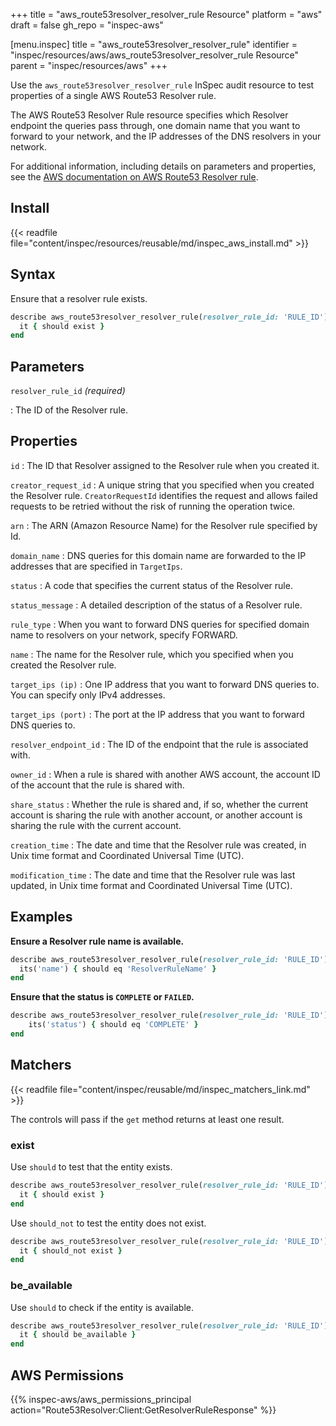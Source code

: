 +++
title = "aws_route53resolver_resolver_rule Resource"
platform = "aws"
draft = false
gh_repo = "inspec-aws"

[menu.inspec]
title = "aws_route53resolver_resolver_rule"
identifier = "inspec/resources/aws/aws_route53resolver_resolver_rule Resource"
parent = "inspec/resources/aws"
+++

Use the `aws_route53resolver_resolver_rule` InSpec audit resource to test properties of a single AWS Route53 Resolver rule.

The AWS Route53 Resolver Rule resource specifies which Resolver endpoint the queries pass through, one domain name that you want to forward to your network, and the IP addresses of the DNS resolvers in your network.

For additional information, including details on parameters and properties, see the [AWS documentation on AWS Route53 Resolver rule](https://docs.aws.amazon.com/AWSCloudFormation/latest/UserGuide/aws-resource-route53resolver-resolverrule.html).

## Install

{{< readfile file="content/inspec/resources/reusable/md/inspec_aws_install.md" >}}

## Syntax

Ensure that a resolver rule exists.

```ruby
describe aws_route53resolver_resolver_rule(resolver_rule_id: 'RULE_ID') do
  it { should exist }
end
```

## Parameters

`resolver_rule_id` _(required)_

: The ID of the Resolver rule.

## Properties

`id`
: The ID that Resolver assigned to the Resolver rule when you created it.

`creator_request_id`
: A unique string that you specified when you created the Resolver rule. `CreatorRequestId` identifies the request and allows failed requests to be retried without the risk of running the operation twice.

`arn`
: The ARN (Amazon Resource Name) for the Resolver rule specified by Id.

`domain_name`
: DNS queries for this domain name are forwarded to the IP addresses that are specified in `TargetIps`.

`status`
: A code that specifies the current status of the Resolver rule.

`status_message`
: A detailed description of the status of a Resolver rule.

`rule_type`
: When you want to forward DNS queries for specified domain name to resolvers on your network, specify FORWARD.

`name`
: The name for the Resolver rule, which you specified when you created the Resolver rule.

`target_ips (ip)`
: One IP address that you want to forward DNS queries to. You can specify only IPv4 addresses.

`target_ips (port)`
: The port at the IP address that you want to forward DNS queries to.

`resolver_endpoint_id`
: The ID of the endpoint that the rule is associated with.

`owner_id`
: When a rule is shared with another AWS account, the account ID of the account that the rule is shared with.

`share_status`
: Whether the rule is shared and, if so, whether the current account is sharing the rule with another account, or another account is sharing the rule with the current account.

`creation_time`
: The date and time that the Resolver rule was created, in Unix time format and Coordinated Universal Time (UTC).

`modification_time`
: The date and time that the Resolver rule was last updated, in Unix time format and Coordinated Universal Time (UTC).

## Examples

**Ensure a Resolver rule name is available.**

```ruby
describe aws_route53resolver_resolver_rule(resolver_rule_id: 'RULE_ID') do
  its('name') { should eq 'ResolverRuleName' }
end
```

**Ensure that the status is `COMPLETE` or `FAILED`.**

```ruby
describe aws_route53resolver_resolver_rule(resolver_rule_id: 'RULE_ID') do
    its('status') { should eq 'COMPLETE' }
end
```

## Matchers

{{< readfile file="content/inspec/reusable/md/inspec_matchers_link.md" >}}

The controls will pass if the `get` method returns at least one result.

### exist

Use `should` to test that the entity exists.

```ruby
describe aws_route53resolver_resolver_rule(resolver_rule_id: 'RULE_ID') do
  it { should exist }
end
```

Use `should_not` to test the entity does not exist.

```ruby
describe aws_route53resolver_resolver_rule(resolver_rule_id: 'RULE_ID') do
  it { should_not exist }
end
```

### be_available

Use `should` to check if the entity is available.

```ruby
describe aws_route53resolver_resolver_rule(resolver_rule_id: 'RULE_ID') do
  it { should be_available }
end
```

## AWS Permissions

{{% inspec-aws/aws_permissions_principal action="Route53Resolver:Client:GetResolverRuleResponse" %}}
